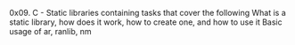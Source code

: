 0x09. C - Static libraries
containing tasks that cover the following
What is a static library, how does it work, how to create one, and how to use it
Basic usage of ar, ranlib, nm
